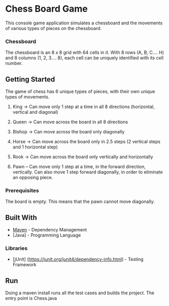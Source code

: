 # Chess Board Game

This console game application simulates a chessboard and the movements of various types of pieces on the chessboard.

### Chessboard

The chessboard is an 8 x 8 grid with 64 cells in it.
With 8 rows (A, B, C.... H) and 8 columns (1, 2, 3.... 8), each cell can be uniquely identified with its cell number.

## Getting Started

The game of chess has 6 unique types of pieces, with their own unique types of movements. 

1. King -> Can move only 1 step at a time in all 8 directions (horizontal, vertical and diagonal)

2. Queen -> Can move across the board in all 8 directions

3. Bishop -> Can move across the board only diagonally

4. Horse -> Can move across the board only in 2.5 steps (2 vertical steps and 1 horizontal step)

5. Rook -> Can move across the board only vertically and horizontally

6. Pawn – Can move only 1 step at a time, in the forward direction, vertically. Can also move 1 step forward diagonally, in order to eliminate an opposing piece.

### Prerequisites
The board is empty. This means that the pawn cannot move diagonally.

## Built With

* [Maven](https://repo.maven.apache.org/maven2) - Dependency Management
* [Java] - Programming Language

### Libraries

* [jUnit] (https://junit.org/junit4/dependency-info.html) - Testing Framework 


## Run

Doing a maven install runs all the test cases and builds the project.
The entry point is Chess.java
 

